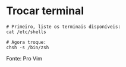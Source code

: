 # Trocar terminal

```shell
# Primeiro, liste os terminais disponíveis:
cat /etc/shells
```

```shell
# Agora troque:
chsh -s /bin/zsh
```

Fonte: Pro Vim
